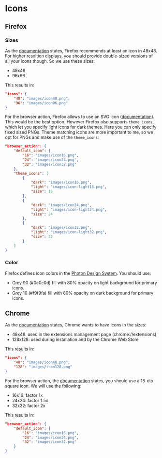 # Icons

## Firefox

### Sizes

As the [documentation](https://developer.mozilla.org/en-US/Add-ons/WebExtensions/manifest.json/icons) states, Firefox recommends at least an icon in 48x48. For higher resoltion displays, you should provide double-sized versions of all your icons though. So we use these sizes:

-   48x48
-   96x96

This results in:

```json
"icons": {
    "48": "images/icon48.png",
    "96": "images/icon96.png"
}
```

For the browser action, Firefox allows to use an SVG icon ([documentation](https://developer.mozilla.org/en-US/Add-ons/WebExtensions/manifest.json/browser_action#Choosing_icon_sizes)). This would be the best option. However Firefox also supports `theme_icons`, which let you specify light icons for dark themes. Here you can only specify fixed sized PNGs. Theme matching icons are more important to me, so we opt for PNGs and make use of the `theme_icons`:

```json
"browser_action": {
    "default_icon": {
        "16": "images/icon16.png",
        "24": "images/icon24.png",
        "32": "images/icon32.png"
    },
    "theme_icons": [
        {
            "dark": "images/icon16.png",
            "light": "images/icon-light16.png",
            "size": 16
        },
        {
            "dark": "images/icon24.png",
            "light": "images/icon-light24.png",
            "size": 24
        },
        {
            "dark": "images/icon32.png",
            "light": "images/icon-light32.png",
            "size": 32
        }
    ]
}
```

### Color

Firefox defines icon colors in the [Photon Design System](http://design.firefox.com/photon/visuals/color.html#icons-and-other-elements). You should use:

-   Grey 90 (#0c0c0d) fill with 80% opacity on light background for primary icons.
-   Grey 10 (#f9f9fa) fill with 80% opacity on dark background for primary icons.

## Chrome

As the [documentation](https://developer.chrome.com/extensions/manifest/icons) states, Chrome wants to have icons in the sizes:

-   48x48: used in the extensions management page (chrome://extensions)
-   128x128: used during installation and by the Chrome Web Store

This results in:

```json
"icons": {
    "48": "images/icon48.png",
    "128": "images/icon128.png"
}
```

For the browser action, the [documentation](https://developer.chrome.com/extensions/browserAction#icon) states, you should use a 16-dip square icon. We will use the following:

-   16x16: factor 1x
-   24x24: factor 1.5x
-   32x32: factor 2x

This results in:

```json
"browser_action": {
    "default_icon": {
        "16": "images/icon16.png",
        "24": "images/icon24.png",
        "32": "images/icon32.png"
    }
}
```
